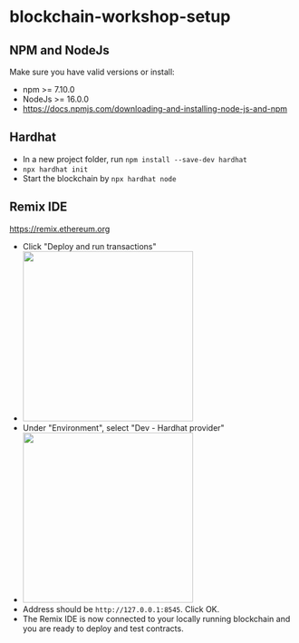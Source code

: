 # blockchain-workshop-setup

## NPM and NodeJs
Make sure you have valid versions or install:
* npm >= 7.10.0
* NodeJs >= 16.0.0
* https://docs.npmjs.com/downloading-and-installing-node-js-and-npm

## Hardhat 
* In a new project folder, run
  ```npm install --save-dev hardhat```
* ```npx hardhat init```
* Start the blockchain by ```npx hardhat node```

## Remix IDE
https://remix.ethereum.org
* Click "Deploy and run transactions"
* <img src="https://github.com/user-attachments/assets/9ab6535b-f7e3-4e4d-8f32-53bdf889468e" width="300">
* Under "Environment", select "Dev - Hardhat provider"
* <img src="https://github.com/user-attachments/assets/ca857690-fa9f-440a-abf0-64dc32a961b1" width="300">
* Address should be ```http://127.0.0.1:8545```. Click OK.
* The Remix IDE is now connected to your locally running blockchain and you are ready to deploy and test contracts.


  
